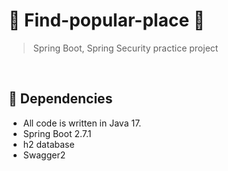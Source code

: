 #  :mag_right: Find-popular-place :eyes:
> Spring Boot, Spring Security practice project

<br>

:lemon: Dependencies
------------

- All code is written in Java 17.
- Spring Boot 2.7.1
- h2 database
- Swagger2
